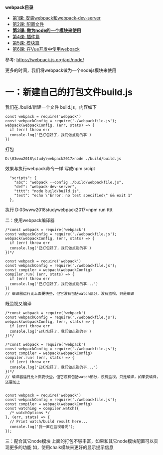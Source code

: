 **webpack目录**

- [第1课: 安装webpack和webpack-dev-server](https://segmentfault.com/a/1190000012536871)
- [第2课: 配置文件](https://segmentfault.com/a/1190000012536917)
- [**第3课: 做为node的一个模块来使用**](https://segmentfault.com/a/1190000012560205)
- [第4课: 插件篇](https://segmentfault.com/a/1190000012541460)
- [第5课: 模块篇](https://segmentfault.com/a/1190000012552628)
- [第6课: 在Vue开发中使用webpack](https://segmentfault.com/a/1190000012560228)

参考: https://webpack.js.org/api/node/

更多的时间，我们将webpack做为一个nodejs模块来使用

# 一：新建自己的打包文件build.js

我们在./build/新建一个文件 build.js，内容如下

```
const webpack = require('webpack')
const webpackConfig = require('./webpackfile.js');
webpack(webpackConfig, (err, stats) => {
  if (err) throw err
  console.log('已打包好了，我们做点别的事')
})
```

打包

```
D:\03www2018\study\webpack2017>node ./build/build.js
```

效果与执行webpack命令一样
写成npm srcipt

```
  "scripts": {
    "abc": "webpack --config ./build/webpackfile.js",
    "def": "webpack-dev-server",
    "tttt": "node build/build.js",
    "test": "echo \"Error: no test specified\" && exit 1"
  },
```

执行
D:03www2018studywebpack2017>npm run tttt

二：使用webpack编译器

```
/*const webpack = require('webpack')
const webpackConfig = require('./webpackfile.js');
webpack(webpackConfig, (err, stats) => {
  if (err) throw err
  console.log('已打包好了，我们做点别的事')
})*/

const webpack = require('webpack')
const webpackConfig = require('./webpackfile.js');
const compiler = webpack(webpackConfig)
compiler.run( (err, stats) => {
  if (err) throw err
  console.log('已打包好了，我们做点别的事...')
})
// 编译器运行比上面要快些，但它没有包括watch部分，没有监视，只是编译
```

既监视又编译

```
/*const webpack = require('webpack')
const webpackConfig = require('./webpackfile.js');
webpack(webpackConfig, (err, stats) => {
  if (err) throw err
  console.log('已打包好了，我们做点别的事')
})*/

/*const webpack = require('webpack')
const webpackConfig = require('./webpackfile.js');
const compiler = webpack(webpackConfig)
compiler.run( (err, stats) => {
  if (err) throw err
  console.log('已打包好了，我们做点别的事...')
})*/
// 编译器运行比上面要快些，但它没有包括watch部分，没有监视，只是编译，如果要编译，还要加上


const webpack = require('webpack')
const webpackConfig = require('./webpackfile.js');
const compiler = webpack(webpackConfig)
const watching = compiler.watch({
  /* watchOptions */
}, (err, stats) => {
  // Print watch/build result here...
  console.log('我一直在监视着呢');
});
```

三：配合其它node模块
上面的打包不够丰富，如果和其它node模块配置可以实现更多的功能
如，使用chalk模块来更好的显示提示信息